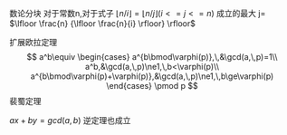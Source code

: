 数论分块
对于常数n,对于式子
$\lfloor n/i \rfloor = \lfloor n/j \rfloor  (i<=j<=n)$
成立的最大 
j= $\lfloor \frac{n} {\lfloor \frac{n}{i} \rfloor} \rfloor$

扩展欧拉定理
$$
a^b\equiv
\begin{cases}
a^{b\bmod\varphi(p)},\,&\gcd(a,\,p)=1\\
a^b,&\gcd(a,\,p)\ne1,\,b<\varphi(p)\\
a^{b\bmod\varphi(p)+\varphi(p)},&\gcd(a,\,p)\ne1,\,b\ge\varphi(p)
\end{cases}
\pmod p
$$
裴蜀定理

$ax+by=gcd(a,b)$ 逆定理也成立

